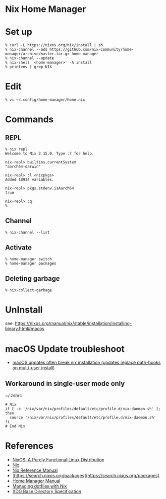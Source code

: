 # Nix Home Manager

# Set up

```console
% curl -L https://nixos.org/nix/install | sh
% nix-channel --add https://github.com/nix-community/home-manager/archive/master.tar.gz home-manager
% nix-channel --update
% nix-shell '<home-manager>' -A install
% printenv | grep NIX
```

# Edit

```console
% vi ~/.config/home-manager/home.nix
```

# Commands

## REPL

```console
% nix repl
Welcome to Nix 2.15.0. Type :? for help.

nix-repl> builtins.currentSystem
"aarch64-darwin"

nix-repl> :l <nixpkgs>
Added 18934 variables.

nix-repl> pkgs.stdenv.isAarch64
true

nix-repl> :q
%
```

## Channel

```console
% nix-channel --list
```

## Activate

```console
% home-manager switch
% home-manager packages
```

## Deleting garbage

```console
% nix-collect-garbage      
```

# UnInstall

see: https://nixos.org/manual/nix/stable/installation/installing-binary.html#macos

# macOS Update troubleshoot

- [macOS updates often break nix installation (updates replace path-hooks on multi-user install)](https://github.com/NixOS/nix/issues/3616)

## Workaround in single-user mode only
~/.zshrc
```shell
# Nix
if [ -e '/nix/var/nix/profiles/default/etc/profile.d/nix-daemon.sh' ]; then
  source '/nix/var/nix/profiles/default/etc/profile.d/nix-daemon.sh'
fi
# End Nix
```

# References
- [NixOS: A Purely Functional Linux Distribution](https://edolstra.github.io/pubs/nixos-jfp-final.pdf)
- [Nix](https://nixos.org/)
- [Nix Reference Manual](https://nixos.org/manual/nix/stable/introduction.html)
- [https://search.nixos.org/packages](https://search.nixos.org/packages)
- [Home Manager Manual](https://nix-community.github.io/home-manager/)
- [Managing dotfiles with Nix](https://alexpearce.me/2021/07/managing-dotfiles-with-nix/)
- [XDG Base Directory Specification](https://specifications.freedesktop.org/basedir-spec/basedir-spec-latest.html)
